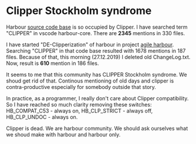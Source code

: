 Clipper Stockholm syndrome
=================================

Harbour [source code base](https://github.com/hernad/harbour-core) is so occupied by Clipper. I have searched term "CLIPPER" in vscode harbour-core.
There are **2345** mentions in 330 files.

I have started "DE-Clipperization" of harbour in project [agile harbour](https://github.com/hernad/harbour). 
Searching "CLIPPER" in that code base resulted with 1678 mentions in 187 files.
Because of that, this morning (27.12.2019) I deleted old ChangeLog.txt. Now, result is **610** mention in 186 files. 

It seems to me that this community has CLIPPER Stockholm syndrome. We shoud get rid of that. 
Continous mentioning of old days and clipper is contra-productive especially for somebody outside that story.

In practice, as a programmer, I really don't care about Clipper compatibility. So I have reached  so much clarity removing these switches:
HB_COMPAT_C53 - always on, HB_CLP_STRICT - always off, HB_CLP_UNDOC - always on.

Clipper is dead. We are harbour community. We should ask ourselves what we shoud make with harbour and harbour only.

